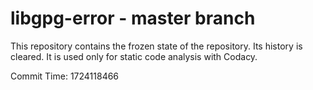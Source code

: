 # libgpg-error - master branch

This repository contains the frozen state of the repository.
Its history is cleared. It is used only for static code
analysis with Codacy.

Commit Time: 1724118466